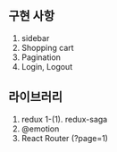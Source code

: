 ## 구현 사항

1. sidebar
2. Shopping cart
3. Pagination
4. Login, Logout

## 라이브러리

1. redux
   1-(1). redux-saga
2. @emotion
3. React Router (?page=1)
